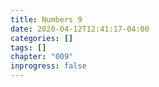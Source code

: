 ```yaml
---
title: Numbers 9
date: 2020-04-12T12:41:17-04:00
categories: []
tags: []
chapter: "009"
inprogress: false
---
```


